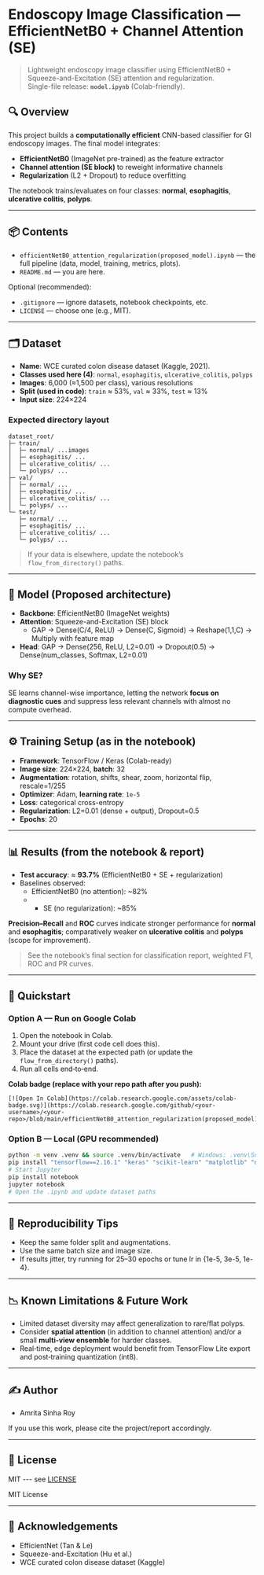 # Endoscopy Image Classification — EfficientNetB0 + Channel Attention (SE)

> Lightweight endoscopy image classifier using EfficientNetB0 + Squeeze-and-Excitation (SE) attention and regularization.  
> Single-file release: **`model.ipynb`** (Colab-friendly).

## 🔍 Overview

This project builds a **computationally efficient** CNN-based classifier for GI endoscopy images. The final model integrates:

- **EfficientNetB0** (ImageNet pre-trained) as the feature extractor
- **Channel attention (SE block)** to reweight informative channels
- **Regularization** (L2 + Dropout) to reduce overfitting

The notebook trains/evaluates on four classes: **normal**, **esophagitis**, **ulcerative colitis**, **polyps**.

---

## 📦 Contents

- `efficientNetB0_attention_regularization(proposed_model).ipynb` — the full pipeline (data, model, training, metrics, plots).
- `README.md` — you are here.

Optional (recommended):

- `.gitignore` — ignore datasets, notebook checkpoints, etc.
- `LICENSE` — choose one (e.g., MIT).

---

## 🗂️ Dataset

- **Name**: WCE curated colon disease dataset (Kaggle, 2021).
- **Classes used here (4)**: `normal`, `esophagitis`, `ulcerative_colitis`, `polyps`
- **Images**: 6,000 (≈1,500 per class), various resolutions
- **Split (used in code)**: `train` ≈ 53%, `val` ≈ 33%, `test` ≈ 13%
- **Input size**: 224×224

### Expected directory layout

```
dataset_root/
├─ train/
│  ├─ normal/ ...images
│  ├─ esophagitis/ ...
│  ├─ ulcerative_colitis/ ...
│  └─ polyps/ ...
├─ val/
│  ├─ normal/ ...
│  ├─ esophagitis/ ...
│  ├─ ulcerative_colitis/ ...
│  └─ polyps/ ...
└─ test/
   ├─ normal/ ...
   ├─ esophagitis/ ...
   ├─ ulcerative_colitis/ ...
   └─ polyps/ ...
```

> If your data is elsewhere, update the notebook’s `flow_from_directory()` paths.

---

## 🧠 Model (Proposed architecture)

- **Backbone**: EfficientNetB0 (ImageNet weights)
- **Attention**: Squeeze-and-Excitation (SE) block
  - GAP → Dense(C/4, ReLU) → Dense(C, Sigmoid) → Reshape(1,1,C) → Multiply with feature map
- **Head**: GAP → Dense(256, ReLU, L2=0.01) → Dropout(0.5) → Dense(num_classes, Softmax, L2=0.01)

### Why SE?

SE learns channel-wise importance, letting the network **focus on diagnostic cues** and suppress less relevant channels with almost no compute overhead.

---

## ⚙️ Training Setup (as in the notebook)

- **Framework**: TensorFlow / Keras (Colab-ready)
- **Image size**: 224×224, **batch**: 32
- **Augmentation**: rotation, shifts, shear, zoom, horizontal flip, rescale=1/255
- **Optimizer**: Adam, **learning rate**: `1e-5`
- **Loss**: categorical cross-entropy
- **Regularization**: L2=0.01 (dense + output), Dropout=0.5
- **Epochs**: 20

---

## 📊 Results (from the notebook & report)

- **Test accuracy**: ≈ **93.7%** (EfficientNetB0 + SE + regularization)
- Baselines observed:
  - EfficientNetB0 (no attention): ~82%
  - - SE (no regularization): ~85%

**Precision–Recall** and **ROC** curves indicate stronger performance for **normal** and **esophagitis**; comparatively weaker on **ulcerative colitis** and **polyps** (scope for improvement).

> See the notebook’s final section for classification report, weighted F1, ROC and PR curves.

---

## 🚀 Quickstart

### Option A — Run on Google Colab

1. Open the notebook in Colab.
2. Mount your drive (first code cell does this).
3. Place the dataset at the expected path (or update the `flow_from_directory()` paths).
4. Run all cells end‑to‑end.

**Colab badge (replace with your repo path after you push):**

```
[![Open In Colab](https://colab.research.google.com/assets/colab-badge.svg)](https://colab.research.google.com/github/<your-username>/<your-repo>/blob/main/efficientNetB0_attention_regularization(proposed_model).ipynb)
```

### Option B — Local (GPU recommended)

```bash
python -m venv .venv && source .venv/bin/activate   # Windows: .venv\Scripts\activate
pip install "tensorflow==2.16.1" "keras" "scikit-learn" "matplotlib" "numpy"
# Start Jupyter
pip install notebook
jupyter notebook
# Open the .ipynb and update dataset paths
```

---

## 🧪 Reproducibility Tips

- Keep the same folder split and augmentations.
- Use the same batch size and image size.
- If results jitter, try running for 25–30 epochs or tune lr in {1e-5, 3e-5, 1e-4}.

---

## 📉 Known Limitations & Future Work

- Limited dataset diversity may affect generalization to rare/flat polyps.
- Consider **spatial attention** (in addition to channel attention) and/or a small **multi-view ensemble** for harder classes.
- Real‑time, edge deployment would benefit from TensorFlow Lite export and post‑training quantization (int8).

---

## ✍️ Author

- Amrita Sinha Roy

If you use this work, please cite the project/report accordingly.

---

## 🧾 License


MIT --- see [LICENSE](./LICENSE)

MIT License 

---

## 🙌 Acknowledgements

- EfficientNet (Tan & Le)
- Squeeze-and-Excitation (Hu et al.)
- WCE curated colon disease dataset (Kaggle)

